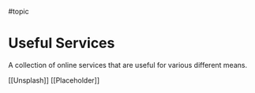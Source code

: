 #topic

# Useful Services
A collection of online services that are useful for various different means.

[[Unsplash]]
[[Placeholder]]